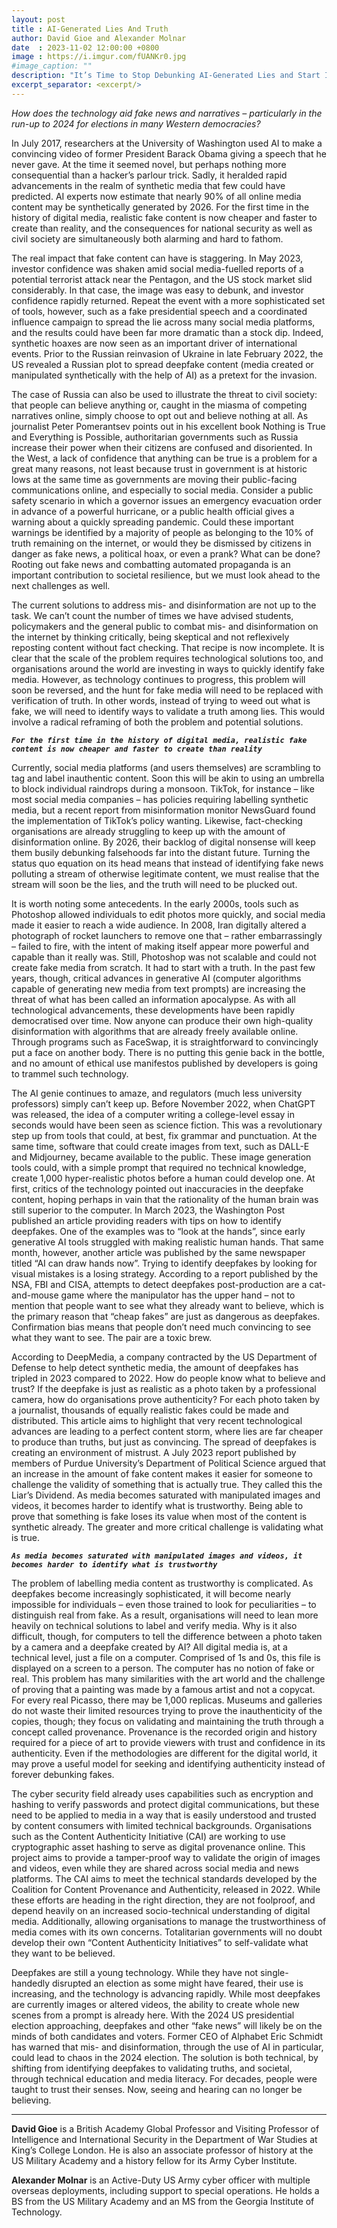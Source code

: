 ```yaml
---
layout: post
title : AI-Generated Lies And Truth
author: David Gioe and Alexander Molnar
date  : 2023-11-02 12:00:00 +0800
image : https://i.imgur.com/fUANKr0.jpg
#image_caption: ""
description: "It’s Time to Stop Debunking AI-Generated Lies and Start Identifying Truth"
excerpt_separator: <excerpt/>
---
```


_How does the technology aid fake news and narratives – particularly in the run-up to 2024 for elections in many Western democracies?_

<excerpt/>

In July 2017, researchers at the University of Washington used AI to make a convincing video of former President Barack Obama giving a speech that he never gave. At the time it seemed novel, but perhaps nothing more consequential than a hacker’s parlour trick. Sadly, it heralded rapid advancements in the realm of synthetic media that few could have predicted. AI experts now estimate that nearly 90% of all online media content may be synthetically generated by 2026. For the first time in the history of digital media, realistic fake content is now cheaper and faster to create than reality, and the consequences for national security as well as civil society are simultaneously both alarming and hard to fathom.

The real impact that fake content can have is staggering. In May 2023, investor confidence was shaken amid social media-fuelled reports of a potential terrorist attack near the Pentagon, and the US stock market slid considerably. In that case, the image was easy to debunk, and investor confidence rapidly returned. Repeat the event with a more sophisticated set of tools, however, such as a fake presidential speech and a coordinated influence campaign to spread the lie across many social media platforms, and the results could have been far more dramatic than a stock dip. Indeed, synthetic hoaxes are now seen as an important driver of international events. Prior to the Russian reinvasion of Ukraine in late February 2022, the US revealed a Russian plot to spread deepfake content (media created or manipulated synthetically with the help of AI) as a pretext for the invasion.

The case of Russia can also be used to illustrate the threat to civil society: that people can believe anything or, caught in the miasma of competing narratives online, simply choose to opt out and believe nothing at all. As journalist Peter Pomerantsev points out in his excellent book Nothing is True and Everything is Possible, authoritarian governments such as Russia increase their power when their citizens are confused and disoriented. In the West, a lack of confidence that anything can be true is a problem for a great many reasons, not least because trust in government is at historic lows at the same time as governments are moving their public-facing communications online, and especially to social media. Consider a public safety scenario in which a governor issues an emergency evacuation order in advance of a powerful hurricane, or a public health official gives a warning about a quickly spreading pandemic. Could these important warnings be identified by a majority of people as belonging to the 10% of truth remaining on the internet, or would they be dismissed by citizens in danger as fake news, a political hoax, or even a prank? What can be done? Rooting out fake news and combatting automated propaganda is an important contribution to societal resilience, but we must look ahead to the next challenges as well.

The current solutions to address mis- and disinformation are not up to the task. We can’t count the number of times we have advised students, policymakers and the general public to combat mis- and disinformation on the internet by thinking critically, being skeptical and not reflexively reposting content without fact checking. That recipe is now incomplete. It is clear that the scale of the problem requires technological solutions too, and organisations around the world are investing in ways to quickly identify fake media. However, as technology continues to progress, this problem will soon be reversed, and the hunt for fake media will need to be replaced with verification of truth. In other words, instead of trying to weed out what is fake, we will need to identify ways to validate a truth among lies. This would involve a radical reframing of both the problem and potential solutions.

___`For the first time in the history of digital media, realistic fake content is now cheaper and faster to create than reality`___

Currently, social media platforms (and users themselves) are scrambling to tag and label inauthentic content. Soon this will be akin to using an umbrella to block individual raindrops during a monsoon. TikTok, for instance – like most social media companies – has policies requiring labelling synthetic media, but a recent report from misinformation monitor NewsGuard found the implementation of TikTok’s policy wanting. Likewise, fact-checking organisations are already struggling to keep up with the amount of disinformation online. By 2026, their backlog of digital nonsense will keep them busily debunking falsehoods far into the distant future. Turning the status quo equation on its head means that instead of identifying fake news polluting a stream of otherwise legitimate content, we must realise that the stream will soon be the lies, and the truth will need to be plucked out.

It is worth noting some antecedents. In the early 2000s, tools such as Photoshop allowed individuals to edit photos more quickly, and social media made it easier to reach a wide audience. In 2008, Iran digitally altered a photograph of rocket launchers to remove one that – rather embarrassingly – failed to fire, with the intent of making itself appear more powerful and capable than it really was. Still, Photoshop was not scalable and could not create fake media from scratch. It had to start with a truth. In the past few years, though, critical advances in generative AI (computer algorithms capable of generating new media from text prompts) are increasing the threat of what has been called an information apocalypse. As with all technological advancements, these developments have been rapidly democratised over time. Now anyone can produce their own high-quality disinformation with algorithms that are already freely available online. Through programs such as FaceSwap, it is straightforward to convincingly put a face on another body. There is no putting this genie back in the bottle, and no amount of ethical use manifestos published by developers is going to trammel such technology.

The AI genie continues to amaze, and regulators (much less university professors) simply can’t keep up. Before November 2022, when ChatGPT was released, the idea of a computer writing a college-level essay in seconds would have been seen as science fiction. This was a revolutionary step up from tools that could, at best, fix grammar and punctuation. At the same time, software that could create images from text, such as DALL-E and Midjourney, became available to the public. These image generation tools could, with a simple prompt that required no technical knowledge, create 1,000 hyper-realistic photos before a human could develop one. At first, critics of the technology pointed out inaccuracies in the deepfake content, hoping perhaps in vain that the rationality of the human brain was still superior to the computer. In March 2023, the Washington Post published an article providing readers with tips on how to identify deepfakes. One of the examples was to “look at the hands”, since early generative AI tools struggled with making realistic human hands. That same month, however, another article was published by the same newspaper titled “AI can draw hands now”. Trying to identify deepfakes by looking for visual mistakes is a losing strategy. According to a report published by the NSA, FBI and CISA, attempts to detect deepfakes post-production are a cat-and-mouse game where the manipulator has the upper hand – not to mention that people want to see what they already want to believe, which is the primary reason that “cheap fakes” are just as dangerous as deepfakes. Confirmation bias means that people don’t need much convincing to see what they want to see. The pair are a toxic brew.

According to DeepMedia, a company contracted by the US Department of Defense to help detect synthetic media, the amount of deepfakes has tripled in 2023 compared to 2022. How do people know what to believe and trust? If the deepfake is just as realistic as a photo taken by a professional camera, how do organisations prove authenticity? For each photo taken by a journalist, thousands of equally realistic fakes could be made and distributed. This article aims to highlight that very recent technological advances are leading to a perfect content storm, where lies are far cheaper to produce than truths, but just as convincing. The spread of deepfakes is creating an environment of mistrust. A July 2023 report published by members of Purdue University’s Department of Political Science argued that an increase in the amount of fake content makes it easier for someone to challenge the validity of something that is actually true. They called this the Liar’s Dividend. As media becomes saturated with manipulated images and videos, it becomes harder to identify what is trustworthy. Being able to prove that something is fake loses its value when most of the content is synthetic already. The greater and more critical challenge is validating what is true.

___`As media becomes saturated with manipulated images and videos, it becomes harder to identify what is trustworthy`___

The problem of labelling media content as trustworthy is complicated. As deepfakes become increasingly sophisticated, it will become nearly impossible for individuals – even those trained to look for peculiarities – to distinguish real from fake. As a result, organisations will need to lean more heavily on technical solutions to label and verify media. Why is it also difficult, though, for computers to tell the difference between a photo taken by a camera and a deepfake created by AI? All digital media is, at a technical level, just a file on a computer. Comprised of 1s and 0s, this file is displayed on a screen to a person. The computer has no notion of fake or real. This problem has many similarities with the art world and the challenge of proving that a painting was made by a famous artist and not a copycat. For every real Picasso, there may be 1,000 replicas. Museums and galleries do not waste their limited resources trying to prove the inauthenticity of the copies, though; they focus on validating and maintaining the truth through a concept called provenance. Provenance is the recorded origin and history required for a piece of art to provide viewers with trust and confidence in its authenticity. Even if the methodologies are different for the digital world, it may prove a useful model for seeking and identifying authenticity instead of forever debunking fakes.

The cyber security field already uses capabilities such as encryption and hashing to verify passwords and protect digital communications, but these need to be applied to media in a way that is easily understood and trusted by content consumers with limited technical backgrounds. Organisations such as the Content Authenticity Initiative (CAI) are working to use cryptographic asset hashing to serve as digital provenance online. This project aims to provide a tamper-proof way to validate the origin of images and videos, even while they are shared across social media and news platforms. The CAI aims to meet the technical standards developed by the Coalition for Content Provenance and Authenticity, released in 2022. While these efforts are heading in the right direction, they are not foolproof, and depend heavily on an increased socio-technical understanding of digital media. Additionally, allowing organisations to manage the trustworthiness of media comes with its own concerns. Totalitarian governments will no doubt develop their own “Content Authenticity Initiatives” to self-validate what they want to be believed.

Deepfakes are still a young technology. While they have not single-handedly disrupted an election as some might have feared, their use is increasing, and the technology is advancing rapidly. While most deepfakes are currently images or altered videos, the ability to create whole new scenes from a prompt is already here. With the 2024 US presidential election approaching, deepfakes and other “fake news” will likely be on the minds of both candidates and voters. Former CEO of Alphabet Eric Schmidt has warned that mis- and disinformation, through the use of AI in particular, could lead to chaos in the 2024 election. The solution is both technical, by shifting from identifying deepfakes to validating truths, and societal, through technical education and media literacy. For decades, people were taught to trust their senses. Now, seeing and hearing can no longer be believing.

---

__David Gioe__ is a British Academy Global Professor and Visiting Professor of Intelligence and International Security in the Department of War Studies at King’s College London. He is also an associate professor of history at the US Military Academy and a history fellow for its Army Cyber Institute.

__Alexander Molnar__ is an Active-Duty US Army cyber officer with multiple overseas deployments, including support to special operations. He holds a BS from the US Military Academy and an MS from the Georgia Institute of Technology.
